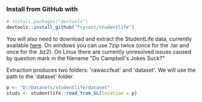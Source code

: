 ### Install from GitHub with
```r
# install.packages("devtools")
devtools::install_github("frycast/studentlife")
```

You will also need to download and extract the StudentLife data, currently available [here](https://studentlife.cs.dartmouth.edu/dataset.html). On windows you can use 7zip twice (once for the .tar and once for the .bz2). On Linux there are currently unresolved issues caused by question mark in the filename "Do Campbell's Jokes Suck?"

Extraction produces two folders: 'rawaccfeat' and 'dataset'. We will use the path to the 'dataset' folder.

```r
p <- "D:/Datasets/studentlife/dataset"
studs <- studentlife::read_from_SL(location = p)
```




